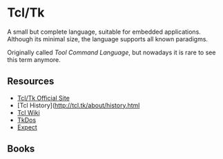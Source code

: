 Tcl/Tk
======

A small but complete language, suitable for embedded applications.
Although its minimal size, the language supports all known paradigms.

Originally called _Tool Command Language_, but nowadays it is rare to see this
term anymore.


Resources
---------

 - [Tcl/Tk Official Site][tcl.org]
 - [Tcl History](http://tcl.tk/about/history.html
 - [Tcl Wiki][wiki]
 - [TkDos](https://tkdocs.com/)
 - [Expect](http://core.tcl.tk/expect)


Books
-----


[tcl.org]:	http://tcl.tk/
[wiki]:		https://wiki.tcl.tk/
[expect]:	http://core.tcl.tk/expect
